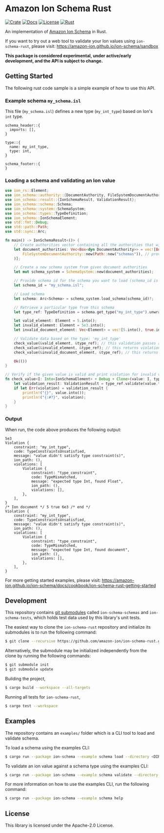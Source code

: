 # Amazon Ion Schema Rust
[![Crate](https://img.shields.io/crates/v/ion-schema.svg)](https://crates.io/crates/ion-schema)
[![Docs](https://docs.rs/ion-schema/badge.svg)](https://docs.rs/ion-schema/latest/ion_schema/)
[![License](https://img.shields.io/hexpm/l/plug.svg)](https://github.com/amazon-ion/ion-schema-rust/blob/main/LICENSE)
[![Rust](https://github.com/amazon-ion/ion-schema-rust/workflows/CI%20Build/badge.svg)](https://github.com/amazon-ion/ion-schema-rust/actions?query=workflow%3A%22CI+Build%22)

An implementation of [Amazon Ion Schema](https://amazon-ion.github.io/ion-schema) in Rust.

If you want to try out a web tool to validate your Ion values using `ion-schema-rust`, please visit: https://amazon-ion.github.io/ion-schema/sandbox

**This package is considered experimental, under active/early development, and the API is subject to change.**

## Getting Started

The following rust code sample is a simple example of how to use this API.

### Example schema `my_schema.isl`

This file (`my_schema.isl`) defines a new type (`my_int_type`) based on Ion's `int` type.
```
schema_header::{
  imports: [],
}

type::{
  name: my_int_type,
  type: int,
}

schema_footer::{
}
```

### Loading a schema and validating an Ion value
```rust
use ion_rs::Element;
use ion_schema::authority::{DocumentAuthority, FileSystemDocumentAuthority};
use ion_schema::result::{IonSchemaResult, ValidationResult};
use ion_schema::schema::Schema;
use ion_schema::system::SchemaSystem;
use ion_schema::types::TypeDefinition;
use ion_schema::IonSchemaElement;
use std::fmt::Debug;
use std::path::Path;
use std::sync::Arc;

fn main() -> IonSchemaResult<()> {
    // Create authorities vector containing all the authorities that will be used to load a schema based on schema id
    let document_authorities: Vec<Box<dyn DocumentAuthority>> = vec![Box::new(
        FileSystemDocumentAuthority::new(Path::new("schemas")), // provide a path to the authority base folder containing schemas
    )];

    // Create a new schema system from given document authorities
    let mut schema_system = SchemaSystem::new(document_authorities);

    // Provide schema id for the schema you want to load (schema_id is the schema file name here)
    let schema_id = "my_schema.isl";

    // Load schema
    let schema: Arc<Schema> = schema_system.load_schema(schema_id)?;

    // Retrieve a particular type from this schema
    let type_ref: TypeDefinition = schema.get_type("my_int_type").unwrap();

    let valid_element: Element = 5.into();
    let invalid_element: Element = 5e3.into();
    let invalid_document_element: Vec<Element> = vec![5.into(), true.into(), 6e3.into()];

    // Validate data based on the type: 'my_int_type'
    check_value(&valid_element, &type_ref); // this validation passes as the value satisfies integer type constraint
    check_value(&invalid_element, &type_ref); // this returns violation as 'my_int_type' expects an integer value
    check_value(&invalid_document_element, &type_ref); // this returns violation as 'my_int_type' expects an integer value

    Ok(())
}

// Verify if the given value is valid and print violation for invalid value
fn check_value<I: Into<IonSchemaElement> + Debug + Clone>(value: I, type_ref: &TypeDefinition) {
    let validation_result: ValidationResult = type_ref.validate(value.to_owned());
    if let Err(violation) = validation_result {
        println!("{}", value.into());
        println!("{:#?}", violation);
    }
}
```

### Output
When run, the code above produces the following output:
```
5e3
Violation {
    constraint: "my_int_type",
    code: TypeConstraintsUnsatisfied,
    message: "value didn't satisfy type constraint(s)",
    ion_path: (),
    violations: [
        Violation {
            constraint: "type_constraint",
            code: TypeMismatched,
            message: "expected type Int, found Float",
            ion_path: (),
            violations: [],
        },
    ],
}
/* Ion document */ 5 true 6e3 /* end */
Violation {
    constraint: "my_int_type",
    code: TypeConstraintsUnsatisfied,
    message: "value didn't satisfy type constraint(s)",
    ion_path: (),
    violations: [
        Violation {
            constraint: "type_constraint",
            code: TypeMismatched,
            message: "expected type Int, found document",
            ion_path: (),
            violations: [],
        },
    ],
}
```

For more getting started examples, please visit: https://amazon-ion.github.io/ion-schema/docs/cookbook/ion-schema-rust-getting-started

## Development

This repository contains [git submodules](https://git-scm.com/docs/git-submodule)
called `ion-schema-schemas` and `ion-schema-tests`, which holds test data used by
this library's unit tests.

The easiest way to clone the `ion-schema-rust` repository and initialize its submodules
is to run the following command:

```bash
$ git clone --recursive https://github.com/amazon-ion/ion-schema-rust.git ion-schema-rust
```

Alternatively, the submodule may be initialized independently from the clone
by running the following commands:

```bash
$ git submodule init
$ git submodule update
```

Building the project,
```bash
$ cargo build --workspace --all-targets
```

Running all tests for `ion-schema-rust`,
```bash
$ cargo test --workspace
```

## Examples

The repository contains an `examples/` folder which is a CLI tool to load and validate schema.

To load a schema using the examples CLI:
```bash
$ cargo run --package ion-schema --example schema load --directory <DIRECTORY> --schema <SCHEMA_FILE> 
```

To validate an ion value against a schema type using the examples CLI:
```bash
$ cargo run --package ion-schema --example schema validate --directory <DIRECTORY> --schema <SCHEMA_FILE> --input <INPUT_FILE> --type <TYPE>
```

For more information on how to use the examples CLI, run the following command:
```bash
$ cargo run --package ion-schema --example schema help  
```

## License

This library is licensed under the Apache-2.0 License.

